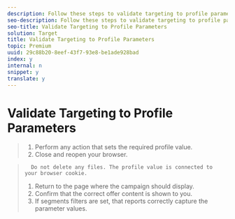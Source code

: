 ```yaml
---
description: Follow these steps to validate targeting to profile parameters.
seo-description: Follow these steps to validate targeting to profile parameters.
seo-title: Validate Targeting to Profile Parameters
solution: Target
title: Validate Targeting to Profile Parameters
topic: Premium
uuid: 29c88b20-8eef-43f7-93e8-be1ade928bad
index: y
internal: n
snippet: y
translate: y
---
```


# Validate Targeting to Profile Parameters


>1. Perform any action that sets the required profile value.
>1. Close and reopen your browser.

>       Do not delete any files. The profile value is connected to your browser cookie. 
>1. Return to the page where the campaign should display.
>1. Confirm that the correct offer content is shown to you.
>1. If segments filters are set, that reports correctly capture the parameter values.
